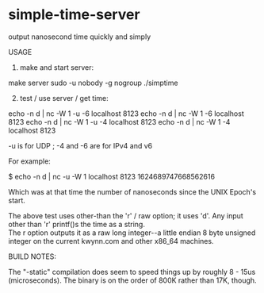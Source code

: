 # simple-time-server
output nanosecond time quickly and simply

USAGE

1. make and start server:

make server
sudo -u nobody -g nogroup ./simptime


2. test / use server / get time:

echo -n d | nc  -W 1 -u -6 localhost 8123
echo -n d | nc  -W 1    -6 localhost 8123 
echo -n d | nc  -W 1 -u -4 localhost 8123
echo -n d | nc  -W 1    -4 localhost 8123

-u is for UDP ; -4 and -6 are for IPv4 and v6

For example:

$ echo -n d | nc -u -W 1 localhost 8123
1624689747668562616

Which was at that time the number of nanoseconds since the UNIX Epoch's start.

The above test uses other-than the 'r' / raw option; it uses 'd'.  Any input other than 'r' printf()s the time as a string.  
The r option outputs it as a raw long integer--a little endian 8 byte unsigned integer on the current kwynn.com and other 
x86_64 machines.

BUILD NOTES:

The "-static" compilation does seem to speed things up by roughly 8 - 15us (microseconds).  The binary is on the order 
of 800K rather than 17K, though.
